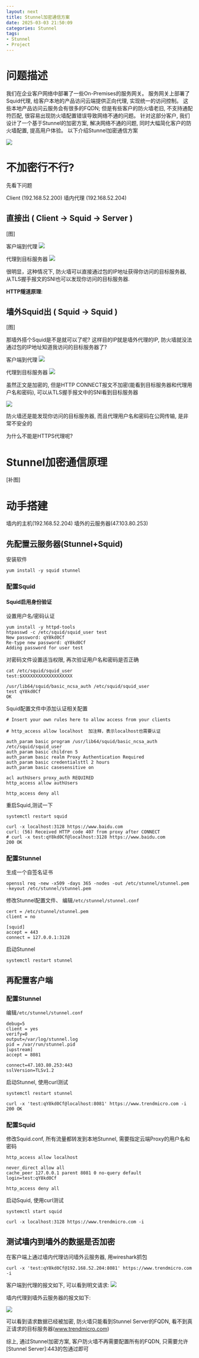 ```yaml
---
layout: next
title: Stunnel加密通信方案
date: 2025-03-03 21:50:09
categories: Stunnel
tags:
- Stunnel
- Project
---
```


# 问题描述
我们在企业客户网络中部署了一些On-Premises的服务网关。 服务网关上部署了Squid代理, 给客户本地的产品访问云端提供正向代理, 实现统一的访问控制。
这些本地产品访问云服务会有很多的FQDN; 但是有些客户的防火墙老旧, 不支持通配符匹配, 很容易出现防火墙配置错误导致网络不通的问题。
针对这部分客户, 我们设计了一个基于Stunnel的加密方案, 解决网络不通的问题, 同时大幅简化客户的防火墙配置, 提高用户体验。
以下介绍Stunnel加密通信方案

![](stunnel_design.png)

<!-- more -->

# 不加密行不行?

先看下问题

Client (192.168.52.200)
墙内代理 (192.168.52.204)

## 直接出 ( Client -> Squid -> Server )

[图]

客户端到代理
![](image_direct0.png)

代理到目标服务器
![](image_direct1.png)

很明显，这种情况下, 防火墙可以直接通过包的IP地址获得你访问的目标服务器, 从TLS握手报文的SNI也可以发现你访问的目标服务器.

**HTTP隧道原理**:


## 墙外Squid出 ( Squid -> Squid )

[图]

那墙外搭个Squid是不是就可以了呢? 这样目的IP就是墙外代理的IP, 防火墙就没法通过包的IP地址知道我访问的目标服务器了?

客户端到代理
![](image_no_stunnel0.png)

代理到目标服务器
![](image_no_stunnel1.png)

虽然正文是加密的, 但是HTTP CONNECT报文不加密(能看到目标服务器和代理用户名和密码), 可以从TLS握手报文中的SNI看到目标服务器

![](image_no_stunnel2.png)

防火墙还是能发现你访问的目标服务器, 而且代理用户名和密码在公网传输, 是非常不安全的


为什么不能是HTTPS代理呢?

# Stunnel加密通信原理
[补图]
 
# 动手搭建
墙内的主机(192.168.52.204)
墙外的云服务器(47.103.80.253)


## 先配置云服务器(Stunnel+Squid)

安装软件
```
yum install -y squid stunnel
```

### 配置Squid

#### Squid启用身份验证
设置用户名/密码认证
```
yum install -y httpd-tools
htpasswd -c /etc/squid/squid_user test
New password: qY8kd0Cf
Re-type new password: qY8kd0Cf
Adding password for user test
```
对密码文件设置适当权限, 再次验证用户名和密码是否正确
```
cat /etc/squid/squid_user
test:$XXXXXXXXXXXXXXXXXXX

/usr/lib64/squid/basic_ncsa_auth /etc/squid/squid_user 
test qY8kd0Cf
OK
```
Squid配置文件中添加认证相关配置
```
# Insert your own rules here to allow access from your clients

# http_access allow localhost  加注释，表示localhost也需要认证

auth_param basic program /usr/lib64/squid/basic_ncsa_auth /etc/squid/squid_user
auth_param basic children 5
auth_param basic realm Proxy Authentication Required
auth_param basic credentialsttl 2 hours
auth_param basic casesensitive on

acl authUsers proxy_auth REQUIRED
http_access allow authUsers

http_access deny all
```
重启Squid,测试一下
```
systemctl restart squid

curl -x localhost:3128 https://www.baidu.com
curl: (56) Received HTTP code 407 from proxy after CONNECT
# curl -x test:qY8kd0Cf@localhost:3128 https://www.baidu.com
200 OK
```

### 配置Stunnel
生成一个自签名证书
```
openssl req -new -x509 -days 365 -nodes -out /etc/stunnel/stunnel.pem -keyout /etc/stunnel/stunnel.pem
```
修改Stunnel配置文件、
编辑`/etc/stunnel/stunnel.conf`
```
cert = /etc/stunnel/stunnel.pem
client = no

[squid]
accept = 443
connect = 127.0.0.1:3128
```
启动Stunnel
```
systemctl restart stunnel
```

## 再配置客户端


### 配置Stunnel
编辑`/etc/stunnel/stunnel.conf`
```
debug=5
client = yes
verify=0
output=/var/log/stunnel.log
pid = /var/run/stunnel.pid
[upstream]
accept = 8081

connect=47.103.80.253:443
sslVersion=TLSv1.2
```
启动Stunnel, 使用curl测试
```
systemctl restart stunnel

curl -x 'test:qY8kd0Cf@localhost:8081' https://www.trendmicro.com -i
200 OK
```

### 配置Squid
修改Squid.conf, 所有流量都转发到本地Stunnel, 需要指定云端Proxy的用户名和密码
```
http_access allow localhost

never_direct allow all
cache_peer 127.0.0.1 parent 8081 0 no-query default login=test:qY8kd0Cf

http_access deny all
```
启动Squid, 使用curl测试
```
systemctl start squid

curl -x localhost:3128 https://www.trendmicro.com -i
```

## 测试墙内到墙外的数据是否加密

在客户端上通过墙内代理访问墙外云服务器, 用wireshark抓包
```
curl -x 'test:qY8kd0Cf@192.168.52.204:8081' https://www.trendmicro.com -i
```
客户端到代理的报文如下, 可以看到明文请求:
![](image_ok0.png)


墙内代理到墙外云服务器的报文如下:

![](image_ok1.png)

可以看到请求数据已经被加密, 防火墙只能看到Stunnel Server的FQDN, 看不到真正请求的目标服务器(www.trendmicro.com)

综上, 通过Stunnel加密方案, 客户防火墙不再需要配置所有的FQDN, 只需要允许[Stunnel Server]:443的包通过即可